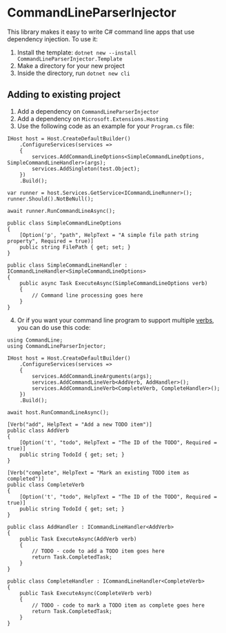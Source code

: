 # CommandLineParserInjector

This library makes it easy to write C# command line apps that use dependency injection. To use it:

1. Install the template: `dotnet new --install CommandLineParserInjector.Template`
2. Make a directory for your new project
3. Inside the directory, run `dotnet new cli`

## Adding to existing project

1. Add a dependency on `CommandLineParserInjector`
2. Add a dependency on `Microsoft.Extensions.Hosting`
3. Use the following code as an example for your `Program.cs` file:

```
IHost host = Host.CreateDefaultBuilder()
    .ConfigureServices(services =>
    {
        services.AddCommandLineOptions<SimpleCommandLineOptions, SimpleCommandLineHandler>(args);
        services.AddSingleton(test.Object);
    })
    .Build();

var runner = host.Services.GetService<ICommandLineRunner>();
runner.Should().NotBeNull();

await runner.RunCommandLineAsync();

public class SimpleCommandLineOptions
{
    [Option('p', "path", HelpText = "A simple file path string property", Required = true)]
    public string FilePath { get; set; }
}

public class SimpleCommandLineHandler : ICommandLineHandler<SimpleCommandLineOptions>
{
    public async Task ExecuteAsync(SimpleCommandLineOptions verb)
    {
        // Command line processing goes here
    }
}
```

4. Or if you want your command line program to support multiple [verbs](https://github.com/commandlineparser/commandline/wiki/Verbs), you can do use this code:

```
using CommandLine;
using CommandLineParserInjector;

IHost host = Host.CreateDefaultBuilder()
    .ConfigureServices(services =>
    {
        services.AddCommandLineArguments(args);
        services.AddCommandLineVerb<AddVerb, AddHandler>();
        services.AddCommandLineVerb<CompleteVerb, CompleteHandler>();
    })
    .Build();

await host.RunCommandLineAsync();

[Verb("add", HelpText = "Add a new TODO item")]
public class AddVerb
{
    [Option('t', "todo", HelpText = "The ID of the TODO", Required = true)]
    public string TodoId { get; set; }
}

[Verb("complete", HelpText = "Mark an existing TODO item as completed")]
public class CompleteVerb
{
    [Option('t', "todo", HelpText = "The ID of the TODO", Required = true)]
    public string TodoId { get; set; }
}

public class AddHandler : ICommandLineHandler<AddVerb>
{
    public Task ExecuteAsync(AddVerb verb)
    {
        // TODO - code to add a TODO item goes here
        return Task.CompletedTask;
    }
}

public class CompleteHandler : ICommandLineHandler<CompleteVerb>
{
    public Task ExecuteAsync(CompleteVerb verb)
    {
        // TODO - code to mark a TODO item as complete goes here
        return Task.CompletedTask;
    }
}
```
